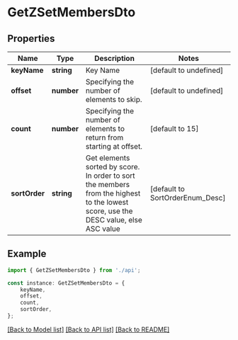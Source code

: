 # GetZSetMembersDto


## Properties

Name | Type | Description | Notes
------------ | ------------- | ------------- | -------------
**keyName** | **string** | Key Name | [default to undefined]
**offset** | **number** | Specifying the number of elements to skip. | [default to undefined]
**count** | **number** | Specifying the number of elements to return from starting at offset. | [default to 15]
**sortOrder** | **string** | Get elements sorted by score. In order to sort the members from the highest to the lowest score, use the DESC value, else ASC value | [default to SortOrderEnum_Desc]

## Example

```typescript
import { GetZSetMembersDto } from './api';

const instance: GetZSetMembersDto = {
    keyName,
    offset,
    count,
    sortOrder,
};
```

[[Back to Model list]](../README.md#documentation-for-models) [[Back to API list]](../README.md#documentation-for-api-endpoints) [[Back to README]](../README.md)
